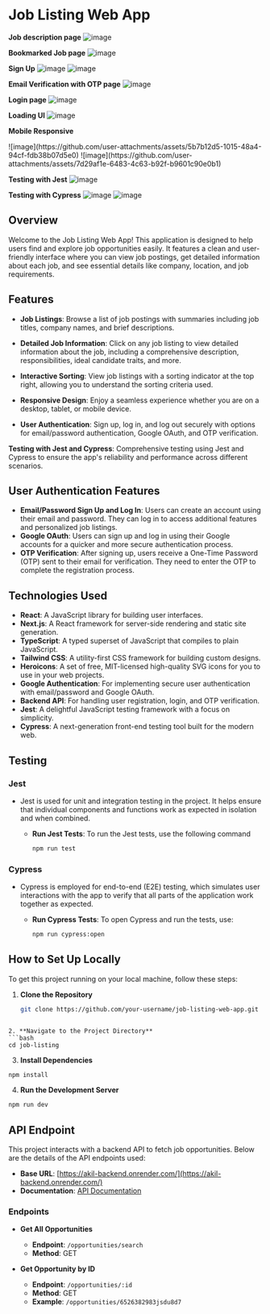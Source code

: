 # Job Listing Web App
<div style="margin: auto>
 
  **Job listings page**
![image](https://github.com/user-attachments/assets/8695ce75-7041-42c2-9c59-2a30813d31b4)

  **Job description page**
![image](https://github.com/user-attachments/assets/04e16225-a87a-40e8-86cc-9e52ce233064)

  **Bookmarked Job page**
![image](https://github.com/user-attachments/assets/95ac538c-1c1b-42e7-bfc6-fe442b4cb45a)

  **Sign Up**
 ![image](https://github.com/user-attachments/assets/a3102aa3-0a72-4dfb-b6a5-737eaa2746e8)
 ![image](https://github.com/user-attachments/assets/b8eb9670-4e80-4eac-b5ca-9f4c44937c5a)

  **Email Verification with OTP page**
  ![image](https://github.com/user-attachments/assets/19ca3c17-9343-4a40-879c-522458a50fca)

  **Login page** 
  ![image](https://github.com/user-attachments/assets/3ad732d3-b3c0-421a-bf7a-198edb229490)

  **Loading UI**
  ![image](https://github.com/user-attachments/assets/4ee6a291-d2da-4bd6-be6b-4735eb99393d)

  **Mobile Responsive**
  <div  style="display:flex; flex-direction:row">
   ![image](https://github.com/user-attachments/assets/5b7b12d5-1015-48a4-94cf-fdb38b07d5e0)
   ![image](https://github.com/user-attachments/assets/7d29af1e-6483-4c63-b92f-b9601c90e0b1)
  </div>
  

  **Testing with Jest**
  ![image](https://github.com/user-attachments/assets/edf0670f-4fd3-4ca2-a499-6786e32650a5)

  **Testing with Cypress**
  ![image](https://github.com/user-attachments/assets/402cf97d-c1a7-4893-9490-3f91a5ad05b0)
  ![image](https://github.com/user-attachments/assets/7f58415b-8c9f-447b-a3bf-3037325d951a)

</div>

  




## Overview

Welcome to the Job Listing Web App! This application is designed to help users find and explore job opportunities easily. It features a clean and user-friendly interface where you can view job postings, get detailed information about each job, and see essential details like company, location, and job requirements.


## Features

- **Job Listings**: Browse a list of job postings with summaries including job titles, company names, and brief descriptions.
- **Detailed Job Information**: Click on any job listing to view detailed information about the job, including a comprehensive description, responsibilities, ideal candidate traits, and more.
- **Interactive Sorting**: View job listings with a sorting indicator at the top right, allowing you to understand the sorting criteria used.
- **Responsive Design**: Enjoy a seamless experience whether you are on a desktop, tablet, or mobile device.

- **User Authentication**: Sign up, log in, and log out securely with options for email/password authentication, Google OAuth, and OTP verification.

**Testing with Jest and Cypress**: Comprehensive testing using Jest and Cypress to ensure the app's reliability and performance across different scenarios.

## User Authentication Features

- **Email/Password Sign Up and Log In**: Users can create an account using their email and password. They can log in to access additional features and personalized job listings.
- **Google OAuth**: Users can sign up and log in using their Google accounts for a quicker and more secure authentication process.
- **OTP Verification**: After signing up, users receive a One-Time Password (OTP) sent to their email for verification. They need to enter the OTP to complete the registration process.

## Technologies Used

- **React**: A JavaScript library for building user interfaces.
- **Next.js**: A React framework for server-side rendering and static site generation.
- **TypeScript**: A typed superset of JavaScript that compiles to plain JavaScript.
- **Tailwind CSS**: A utility-first CSS framework for building custom designs.
- **Heroicons**: A set of free, MIT-licensed high-quality SVG icons for you to use in your web projects.
- **Google Authentication**: For implementing secure user authentication with email/password and Google OAuth.
- **Backend API**: For handling user registration, login, and OTP verification.
- **Jest**: A delightful JavaScript testing framework with a focus on simplicity.
- **Cypress**: A next-generation front-end testing tool built for the modern web.

## Testing

### Jest
- Jest is used for unit and integration testing in the project. It helps ensure that individual components and functions work as expected in isolation and when combined.

  - **Run Jest Tests**: To run the Jest tests, use the following command
      ```bash
      npm run test
      ```


### Cypress
- Cypress is employed for end-to-end (E2E) testing, which simulates user interactions with the app to verify that all parts of the application work together as expected.

  - **Run Cypress Tests**: To open Cypress and run the tests, use:
      ```bash
      npm run cypress:open
      ```


## How to Set Up Locally

To get this project running on your local machine, follow these steps:

1. **Clone the Repository**
   ```bash
   git clone https://github.com/your-username/job-listing-web-app.git
  ```

2. **Navigate to the Project Directory**
  ```bash
  cd job-listing
  ```

3. **Install Dependencies**
  ```bash
  npm install
  ```

4. **Run the Development Server**
  ```bash
  npm run dev
  ```

## API Endpoint

This project interacts with a backend API to fetch job opportunities. Below are the details of the API endpoints used:

- **Base URL**: [https://akil-backend.onrender.com/](https://akil-backend.onrender.com/)
- **Documentation**: [API Documentation](https://documenter.getpostman.com/view/27955515/2sA3rwMEUX)

### Endpoints

- **Get All Opportunities**
  - **Endpoint**: `/opportunities/search`
  - **Method**: GET

- **Get Opportunity by ID**
  - **Endpoint**: `/opportunities/:id`
  - **Method**: GET
  - **Example**: `/opportunities/6526382983jsdu8d7`

